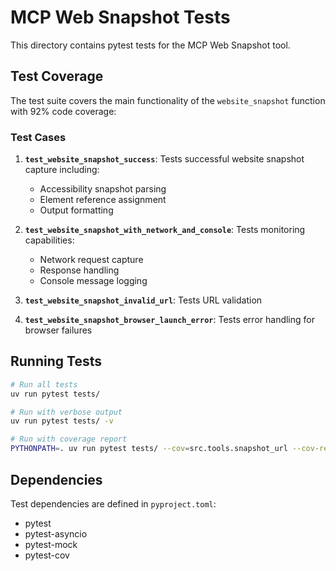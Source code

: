 # MCP Web Snapshot Tests

This directory contains pytest tests for the MCP Web Snapshot tool.

## Test Coverage

The test suite covers the main functionality of the `website_snapshot` function with 92% code coverage:

### Test Cases

1. **`test_website_snapshot_success`**: Tests successful website snapshot capture including:

   - Accessibility snapshot parsing
   - Element reference assignment
   - Output formatting

2. **`test_website_snapshot_with_network_and_console`**: Tests monitoring capabilities:

   - Network request capture
   - Response handling
   - Console message logging

3. **`test_website_snapshot_invalid_url`**: Tests URL validation

4. **`test_website_snapshot_browser_launch_error`**: Tests error handling for browser failures

## Running Tests

```bash
# Run all tests
uv run pytest tests/

# Run with verbose output
uv run pytest tests/ -v

# Run with coverage report
PYTHONPATH=. uv run pytest tests/ --cov=src.tools.snapshot_url --cov-report=term-missing
```

## Dependencies

Test dependencies are defined in `pyproject.toml`:

- pytest
- pytest-asyncio
- pytest-mock
- pytest-cov
